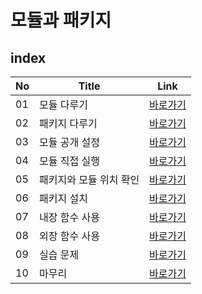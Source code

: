 # 모듈과 패키지
index
---
|No|Title|Link|
|-|-|-|
|01|모듈 다루기|[바로가기](./01)|
|02|패키지 다루기|[바로가기](./02)|
|03|모듈 공개 설정|[바로가기](./03)|
|04|모듈 직접 실행|[바로가기](./04)|
|05|패키지와 모듈 위치 확인|[바로가기](./05)|
|06|패키지 설치|[바로가기](./06)|
|07|내장 함수 사용|[바로가기](./07)|
|08|외장 함수 사용|[바로가기](./08)|
|09|실습 문제|[바로가기](./09)|
|10|마무리|[바로가기](./10)|

<br>
